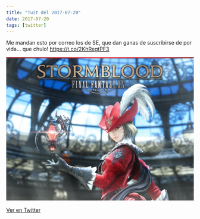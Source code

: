 ```yaml
---
title: "Tuit del 2017-07-20"
date: 2017-07-20
tags: [twitter]
---
```


Me mandan esto por correo los de SE, que dan ganas de suscribirse de por vida... que chulo! https://t.co/2KhRegtPF3

![Imagen](/assets/images/888112396975226880-DFM1QcOVoAA9ddp.jpg)

[Ver en Twitter](https://twitter.com/i/web/status/888112396975226880)
